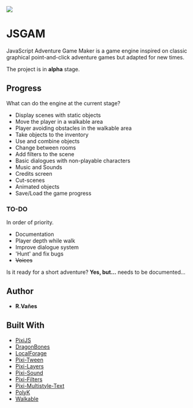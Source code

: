 ![](https://raw.githubusercontent.com/kreezii/jsgam/master/logo/jsgamLogo.png)

# JSGAM
JavaScript Adventure Game Maker is a game engine inspired on classic graphical point-and-click adventure games but adapted for new times.

The project is in **alpha** stage.

## Progress
What can do the engine at the current stage?

* Display scenes with static objects
* Move the player in a walkable area
* Player avoiding obstacles in the walkable area
* Take objects to the inventory
* Use and combine objects
* Change between rooms
* Add filters to the scene
* Basic dialogues with non-playable characters
* Music and Sounds
* Credits screen
* Cut-scenes
* Animated objects
* Save/Load the game progress

### TO-DO

In order of priority.
* Documentation
* Player depth while walk
* Improve dialogue system
* 'Hunt' and fix bugs
* ~~Voices~~

Is it ready for a short adventure? **Yes, but...** needs to be documented...

## Author
* **R.Vañes**

## Built With

* [PixiJS](http://www.pixijs.com/)
* [DragonBones](http://dragonbones.com/)
* [LocalForage](https://github.com/localForage/localForage)
* [Pixi-Tween](https://github.com/k8w/pixi-tween)
* [Pixi-Layers](https://github.com/pixijs/pixi-display)
* [Pixi-Sound](https://github.com/pixijs/pixi-sound)
* [Pixi-Filters](https://github.com/pixijs/pixi-filters)
* [Pixi-Multistyle-Text](https://github.com/tleunen/pixi-multistyle-text)
* [PolyK](http://polyk.ivank.net/)
* [Walkable](https://github.com/implicit-invocation/walkable)
